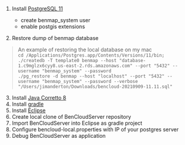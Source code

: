 1. Install [PostgreSQL 11](https://www.postgresql.org/download/)
    * create benmap_system user
    * enable postgis extensions
    
1. Restore dump of benmap database  
 > An example of restoring the local database on my mac  
    `cd /Applications/Postgres.app/Contents/Versions/11/bin;`  
    `./createdb -T template0 benmap --host "database-1.c9mglzx6cyy8.us-east-2.rds.amazonaws.com" --port "5432" --username "benmap_system" --password`  
    `./pg_restore -d benmap --host "localhost" --port "5432" --username "benmap_system" --password --verbose "/Users/jimanderton/Downloads/bencloud-20210909-11.11.sql"`  
3. Install [Java Corretto 8](https://docs.aws.amazon.com/corretto/latest/corretto-8-ug/downloads-list.html)
1. Install [gradle](https://gradle.org/install/)
1. Install [Eclipse](https://www.eclipse.org/downloads/)
1. Create local clone of BenCloudServer repository
1. Import BenCloudServer into Eclipse as gradle project
1. Configure bencloud-local.properties with IP of your postgres server
1. Debug BenCloudServer as application